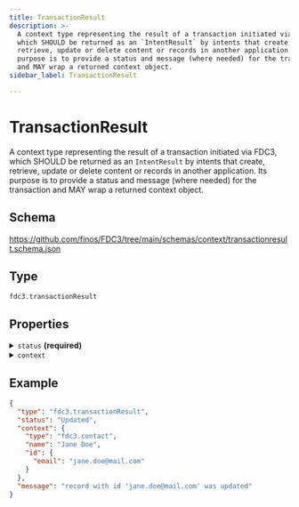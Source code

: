 ```yaml
---
title: TransactionResult
description: >-
  A context type representing the result of a transaction initiated via FDC3,
  which SHOULD be returned as an `IntentResult` by intents that create,
  retrieve, update or delete content or records in another application. Its
  purpose is to provide a status and message (where needed) for the transaction
  and MAY wrap a returned context object.
sidebar_label: TransactionResult

---
```


# TransactionResult

A context type representing the result of a transaction initiated via FDC3, which SHOULD be returned as an `IntentResult` by intents that create, retrieve, update or delete content or records in another application. Its purpose is to provide a status and message (where needed) for the transaction and MAY wrap a returned context object.

## Schema

<https://github.com/finos/FDC3/tree/main/schemas/context/transactionresult.schema.json>

## Type

`fdc3.transactionResult`

## Properties

<details>
  <summary><code>status</code> <strong>(required)</strong></summary>

**type**: `string`

The status of the transaction being reported.

**possible values**:
- `Created`,
- `Deleted`,
- `Updated`,
- `Failed`

</details>

<details>
  <summary><code>context</code></summary>

**type**: [Context](/docs/next/context/spec#the-context-interface)

A context object returned by the transaction, possibly with updated data.

</details>

## Example

```json
{
  "type": "fdc3.transactionResult",
  "status": "Updated",
  "context": {
    "type": "fdc3.contact",
    "name": "Jane Doe",
    "id": {
      "email": "jane.doe@mail.com"
    }
  },
  "message": "record with id 'jane.doe@mail.com' was updated"
}
```

